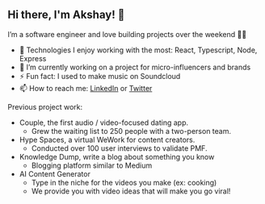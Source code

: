 <!--
**officiallyakshay/officiallyakshay** is a ✨ _special_ ✨ repository because its `README.md` (this file) appears on your GitHub profile.

Here are some ideas to get you started:

- 🔭 I’m currently working on ...
- 🌱 I’m currently learning ...
- 👯 I’m looking to collaborate on ...
- 🤔 I’m looking for help with ...
- 💬 Ask me about ...
- 📫 How to reach me: ...
- 😄 Pronouns: ...
- ⚡ Fun fact: ...
-->

## Hi there, I'm Akshay! 👋

I’m a software engineer and love building projects over the weekend 👨‍💻

- 🌱 Technologies I enjoy working with the most: React, Typescript, Node, Express
- 👀 I’m currently working on a project for micro-influencers and brands
- ⚡ Fun fact: I used to make music on Soundcloud
- 📫 How to reach me: [LinkedIn](https://www.linkedin.com/in/akshay-prabhakar/) or [Twitter](https://twitter.com/akshaycoding)

Previous project work:
- Couple, the first audio / video-focused dating app.
  - Grew the waiting list to 250 people with a two-person team.
- Hype Spaces, a virtual WeWork for content creators.
  - Conducted over 100 user interviews to validate PMF.
- Knowledge Dump, write a blog about something you know
  - Blogging platform similar to Medium
- AI Content Generator
  - Type in the niche for the videos you make (ex: cooking)
  - We provide you with video ideas that will make you go viral!

